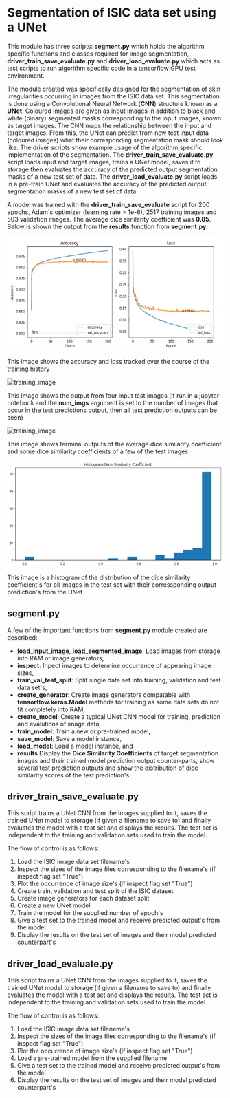# Segmentation of ISIC data set using a UNet
This module has three scripts: **segment.py** which holds the 
algorithm specific functions and classes  required for image 
segmentation, **driver_train_save_evaluate.py** and 
**driver_load_evaluate.py** which acts as test scripts 
to run algorithm specific code in a tensorflow GPU 
test environment.

The module created was specifically designed for the segmentation 
of skin irregularities occurring in images from the ISIC data set. 
This segmentation is done using a Convolutional Neural Network 
(**CNN**) structure known as a **UNet**. Coloured images are given
as input images in addition to black and white (binary) segmented masks
corresponding to the input images, known as target images. The CNN maps
the relationship between the input and target images. From this, the UNet
can predict from new test input data (coloured images) what their 
corresponding segmentation mask should look like. The driver scripts 
show example usage of the algorithm specific implementation of the 
segmentation. The **driver_train_save_evaluate.py** script loads 
input and target images, trains a UNet model, saves it to storage then 
evaluates the accuracy of the predicted output segmentation masks of a 
new test set of data. The **driver_load_evaluate.py** script loads in a 
pre-train UNet and evaluates the accuracy of the predicted output 
segmentation masks of a new test set of data. 

A model was trained with the **driver_train_save_evaluate** script for 200
epochs, Adam's optimizer (learning rate = 1e-6), 2517 training images and 503 validation images. The average 
dice similarity coefficient was **0.85**. Below is shown the output from 
the **results** function from **segment.py**. 

![training_image](./training.PNG)

This image shows the accuracy and loss tracked over the course of the training
history


![training_image](./predictions.PNG)

This image shows the output from four input test images (if run in 
a jupyter notebook and the **num_imgs** argument is set to the number of images 
that occur in the test predictions output, then all test prediction outputs can
be seen)

![training_image](./average_results.PNG)

This image shows terminal outputs of the average dice similarity coefficient and some
dice similarity coefficients of a few of the test images

![training_image](./histogram.PNG)

This image is a histogram of the distribution of the dice similarity
coefficient's for all images in the test set with their corressponding
output prediction's from the UNet


## segment.py
A few of the important functions from **segment.py** 
module created are described:
* **load_input_image**, **load_segmented_image**: Load images 
from storage into RAM or image generators,
* **inspect**: Inpect images to determine occurrence of appearing 
image sizes,
* **train_val_test_split**: Split single data set into training, 
validation and test data set's,
* **create_generator**: Create image generators compatable with 
**tensorflow.keras.Model** methods for training as some 
data sets do not fit completely into RAM,
* **create_model**: Create a typical UNet CNN model for training, prediction
 and evalutions of image data, 
* **train_model**: Train a new or pre-trained model, 
* **save_model**: Save a model instance,
* **load_model**: Load a model instance, and
* **results** Display the **Dice Similarity Coefficients** of target
 segmentation images and their trained model prediction 
 output counter-parts, show several test prediction outputs and show
 the distribution of dice similarity scores of the test prediction's. 
 
## driver_train_save_evaluate.py
This script trains a UNet CNN from the images supplied to it, 
saves the trained UNet model to storage (if given a filename 
to save to) and finally evaluates the model with a test set 
and displays the results. The test set is independent to the 
training and validation sets used to train
the model.

The flow of control is as follows:
1. Load the ISIC image data set filename's
2. Inspect the sizes of the image files corresponding to the 
filename's (if inspect flag set "True")
3. Plot the occurrence of image size's (if inspect flag 
set "True")
4. Create train, validation and test split of the ISIC dataset
5. Create image generators for each dataset split
6. Create a new UNet model
7. Train the model for the supplied number of epoch's
8. Give a test set to the trained model and receive predicted output's
from the model
9. Display the results on the test set of images and their model 
predicted counterpart's

## driver_load_evaluate.py
This script trains a UNet CNN from the images supplied to it, 
saves the trained UNet model to storage (if given a filename 
to save to) and finally evaluates the model with a test set 
and displays the results. The test set is independent to the 
training and validation sets used to train
the model.

The flow of control is as follows:
1. Load the ISIC image data set filename's
2. Inspect the sizes of the image files corresponding to the 
filename's (if inspect flag set "True")
3. Plot the occurrence of image size's (if inspect flag 
set "True")
4. Load a pre-trained model from the supplied filename
5. Give a test set to the trained model and receive predicted output's
from the model
6. Display the results on the test set of images and their model 
predicted counterpart's